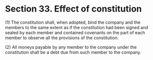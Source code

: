 # Section 33. Effect of constitution

\(1\) The constitution shall, when adopted, bind the company and the members to the same extent as if the constitution had been signed and sealed by each member and contained covenants on the part of each member to observe all the provisions of the constitution.

\(2\) All moneys payable by any member to the company under the constitution shall be a debt due from such member to the company.

